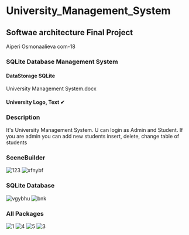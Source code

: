 # University_Management_System
## Softwae architecture Final Project
 Aiperi Osmonaalieva com-18
### SQLite Database Management System
#### DataStorage SQLite 
University Management System.docx
#### University Logo, Text ✔
### Description
It's University Management System. U can login as Admin and Student. If you are admin you can add new students insert, delete, change table of students
### SceneBuilder
![123](https://user-images.githubusercontent.com/55020218/103018901-01d2de00-4557-11eb-9b43-c18a149af352.PNG)
![xfnybf](https://user-images.githubusercontent.com/55020218/103018955-1616db00-4557-11eb-92a0-e5d9b5dafc9f.PNG)
### SQLite Database
![vgybhu](https://user-images.githubusercontent.com/55020218/103019106-570eef80-4557-11eb-8532-e7e27265c030.PNG)
![bnk](https://user-images.githubusercontent.com/55020218/103019115-5aa27680-4557-11eb-83fc-d52f27ac1d5e.PNG)
### All Packages
![1](https://user-images.githubusercontent.com/55020218/103019164-7148cd80-4557-11eb-8a01-755040e802ee.PNG)
![4](https://user-images.githubusercontent.com/55020218/103019174-7279fa80-4557-11eb-9120-d4b5d7158918.PNG)
![5](https://user-images.githubusercontent.com/55020218/103019180-7443be00-4557-11eb-9932-bcc3979896a1.PNG)
![3](https://user-images.githubusercontent.com/55020218/103019183-7574eb00-4557-11eb-92c9-b809b3f54416.PNG)
